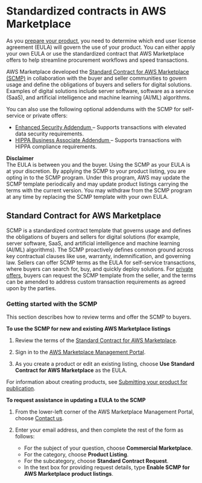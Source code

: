 # Standardized contracts in AWS Marketplace<a name="standardized-license-terms"></a>

As you [prepare your product](product-preparation.md), you need to determine which end user license agreement \(EULA\) will govern the use of your product\. You can either apply your own EULA or use the standardized contract that AWS Marketplace offers to help streamline procurement workflows and speed transactions\.

AWS Marketplace developed the [Standard Contract for AWS Marketplace \(SCMP\)](https://s3.amazonaws.com/EULA/Standard+Contract+for+AWS+Marketplace+2019-04-24.pdf) in collaboration with the buyer and seller communities to govern usage and define the obligations of buyers and sellers for digital solutions\. Examples of digital solutions include server software, software as a service \(SaaS\), and artificial intelligence and machine learning \(AI/ML\) algorithms\.

You can also use the following optional addendums with the SCMP for self\-service or private offers:
+ [Enhanced Security Addendum ](https://s3.amazonaws.com/EULA/ESA+for+ECMP_SCMP+(Final+6-10-19).pdf) – Supports transactions with elevated data security requirements\.
+ [HIPPA Business Associate Addendum ](https://s3.amazonaws.com/EULA/HIPAA+BAA+for+SCMP_ECMP+(Final+6-10-19).pdf) – Supports transactions with HIPPA compliance requirements\.

**Disclaimer**  
The EULA is between you and the buyer\. Using the SCMP as your EULA is at your discretion\. By applying the SCMP to your product listing, you are opting in to the SCMP program\. Under this program, AWS may update the SCMP template periodically and may update product listings carrying the terms with the current version\. You may withdraw from the SCMP program at any time by replacing the SCMP template with your own EULA\.

## Standard Contract for AWS Marketplace<a name="standard-contracts"></a>

SCMP is a standardized contract template that governs usage and defines the obligations of buyers and sellers for digital solutions \(for example, server software, SaaS, and artificial intelligence and machine learning \(AI/ML\) algorithms\)\. The SCMP proactively defines common ground across key contractual clauses like use, warranty, indemnification, and governing law\. Sellers can offer SCMP terms as the EULA for self\-service transactions, where buyers can search for, buy, and quickly deploy solutions\. For [private offers](private-offers-overview.md), buyers can request the SCMP template from the seller, and the terms can be amended to address custom transaction requirements as agreed upon by the parties\.

### Getting started with the SCMP<a name="standard-contracts-sign-up"></a>

This section describes how to review terms and offer the SCMP to buyers\.

**To use the SCMP for new and existing AWS Marketplace listings**

1. Review the terms of the [Standard Contract for AWS Marketplace](https://s3.amazonaws.com/EULA/Standard+Contract+for+AWS+Marketplace+2019-04-24.pdf)\.

1. Sign in to the [AWS Marketplace Management Portal](http://aws.amazon.com/marketplace/management/)\.

1. As you create a product or edit an existing listing, choose **Use Standard Contract for AWS Marketplace** as the EULA\.

For information about creating products, see [Submitting your product for publication](product-submission.md)\.

**To request assistance in updating a EULA to the SCMP**

1. From the lower\-left corner of the AWS Marketplace Management Portal, choose [Contact us](http://aws.amazon.com/marketplace/management/contact-us/)\.

1. Enter your email address, and then complete the rest of the form as follows:
   + For the subject of your question, choose **Commercial Marketplace**\.
   + For the category, choose **Product Listing**\.
   + For the subcategory, choose **Standard Contract Request**\.
   + In the text box for providing request details, type **Enable SCMP for AWS Marketplace product listings**\.